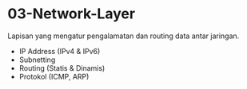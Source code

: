 # 03-Network-Layer

Lapisan yang mengatur pengalamatan dan routing data antar jaringan.
- IP Address (IPv4 & IPv6)
- Subnetting
- Routing (Statis & Dinamis)
- Protokol (ICMP, ARP)
